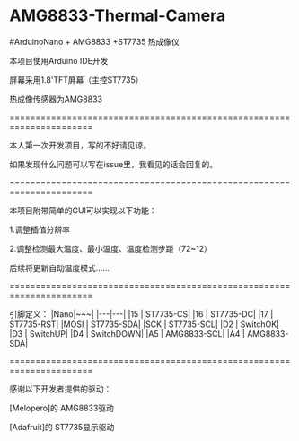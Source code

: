 # AMG8833-Thermal-Camera

#ArduinoNano + AMG8833 +ST7735 热成像仪

本项目使用Arduino IDE开发 

屏幕采用1.8'TFT屏幕（主控ST7735） 

热成像传感器为AMG8833

======================================================================

本人第一次开发项目，写的不好请见谅。

如果发现什么问题可以写在issue里，我看见的话会回复的。

======================================================================

本项目附带简单的GUI可以实现以下功能：

  1.调整插值分辨率

  2.调整检测最大温度、最小温度、温度检测步距（72~12）

后续将更新自动温度模式……

======================================================================

引脚定义：
  |Nano|~~~|
  |---|---|
  |15 | ST7735-CS|
  |16 | ST7735-DC|
  |17 | ST7735-RST|
  |MOSI  | ST7735-SDA|
  |SCK   | ST7735-SCL|
  |D2 | SwitchOK|
  |D3 | SwitchUP|
  |D4 | SwitchDOWN|
  |A5 | AMG8833-SCL|
  |A4 | AMG8833-SDA|

======================================================================

感谢以下开发者提供的驱动：

[Melopero]的 AMG8833驱动

[Adafruit]的 ST7735显示驱动
